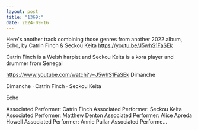 ```yaml
---
layout: post
title: "1369:"
date: 2024-09-16
---
```


Here's another track combining those genres from another 2022 album, Echo, by Catrin Finch & Seckou Keita
https://youtu.be/J5whS1FaSEk

Catrin Finch is a Welsh harpist and Seckou Keita is a kora player and drummer from Senegal

https://www.youtube.com/watch?v=J5whS1FaSEk
Dimanche

Dimanche · Catrin Finch · Seckou Keita

Echo



Associated  Performer: Catrin Finch
Associated  Performer: Seckou Keita
Associated  Performer: Matthew Denton
Associated  Performer: Alice Apreda Howell
Associated  Performer: Annie Pullar
Associated  Performe...
